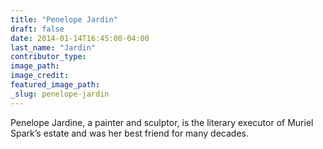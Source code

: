 ```yaml
---
title: "Penelope Jardin"
draft: false
date: 2014-01-14T16:45:00-04:00
last_name: "Jardin"
contributor_type:
image_path:
image_credit:
featured_image_path:
_slug: penelope-jardin
---
```


Penelope Jardine, a painter and sculptor, is the literary executor of Muriel Spark’s estate and was her best friend for many decades.

